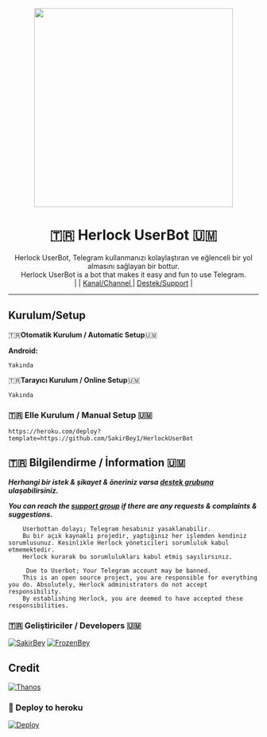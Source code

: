 
<div align="center">
  <img src="https://i.hizliresim.com/bedvs8y.jpg" width="400" height="400">
  <h1>🇹🇷 Herlock UserBot 🇺🇲</h1>
</div>
<p align="center">
    Herlock UserBot, Telegram kullanmanızı kolaylaştıran ve eğlenceli bir yol almasını sağlayan bir bottur. <br>
    Herlock UserBot is a bot that makes it easy and fun to use Telegram.
    <br>
        |
         |
        <a href="https://t.me/HerlockUserBot">Kanal/Channel </a> |
        <a href="https://t.me/HerlockSupport">Destek/Support</a> |
    <br>
</p>

----
## Kurulum/Setup
 🇹🇷**Otomatik Kurulum / Automatic Setup**🇺🇲

**Android:** 

`Yakında`

🇹🇷**Tarayıcı Kurulum / Online Setup**🇺🇲

`Yakında`

### 🇹🇷 Elle Kurulum / Manual Setup 🇺🇲

` https://heroku.com/deploy?template=https://github.com/SakirBey1/HerlockUserBot `

## 🇹🇷 Bilgilendirme / İnformation 🇺🇲
***Herhangi bir istek & şikayet & öneriniz varsa [destek grubuna](https://t.me/HerlockSupport) ulaşabilirsiniz.***

***You can reach the [support group](https://t.me/HerlockSupport) if there are any requests & complaints & suggestions.***
```
    Userbottan dolayı; Telegram hesabınız yasaklanabilir.
    Bu bir açık kaynaklı projedir, yaptığınız her işlemden kendiniz sorumlusunuz. Kesinlikle Herlock yöneticileri sorumluluk kabul etmemektedir.
    Herlock kurarak bu sorumlulukları kabul etmiş sayılırsınız.
```

```
     Due to Userbot; Your Telegram account may be banned.
    This is an open source project, you are responsible for everything you do. Absolutely, Herlock administrators do not accept responsibility.
    By establishing Herlock, you are deemed to have accepted these responsibilities.
```

### 🇹🇷 Geliştiriciler / Developers 🇺🇲
  [![SakirBey](https://github.com/SakirBey1.png?size=100)](https://github.com/SakirBey1)
 [![FrozenBey](https://github.com/frozenbey.png?size=100)](https://github.com/frozenbey)

## Credit
[![Thanos](https://github.com/SakirBey1.png?size=100)](https://t.me/ThAnOs_31)

### 🚀 Deploy to heroku
[![Deploy](https://www.herokucdn.com/deploy/button.svg)](https://heroku.com/deploy?template=https://github.com/SakirBey1/HerlockUserBot)

